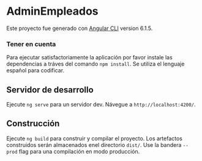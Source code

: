 # AdminEmpleados

Este proyecto fue generado con [Angular CLI](https://github.com/angular/angular-cli) version 6.1.5.

### Tener en cuenta
Para ejecutar satisfactoriamente la aplicación por favor instale las dependencias a tráves del comando 
`npm install`.
Se utiliza el lenguaje español para codificar.

## Servidor de desarrollo

Ejecute `ng serve` para un servidor dev. Návegue a `http://localhost:4200/`. 



## Construcción

Ejecute `ng build` para construir y compilar el proyecto. Los artefactos construidos serán almacenados enel directorio `dist/`. Use  la bandera `--prod` flag para una compilación en modo producción.


